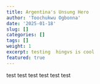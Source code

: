 ```yaml
---
title: Argentina's Unsung Hero
author: 'Toochukwu Ogbonna'
date: '2025-01-18'
slug: []
categories: []
tags: []
weight: 1
excerpt: testing  hingvs is cool
featured: true
---
```

test test test test test test 
